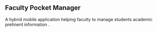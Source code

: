## Faculty Pocket Manager
A hybrid mobile application helping faculty to manage students academic pretinent information .
